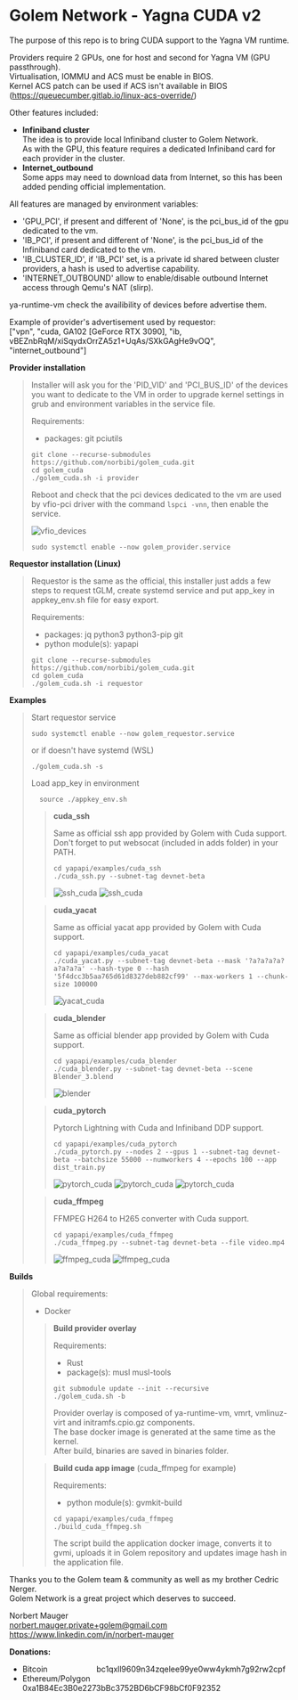 # Golem Network - Yagna CUDA v2
  
The purpose of this repo is to bring CUDA support to the Yagna VM runtime.
  
Providers require 2 GPUs, one for host and second for Yagna VM (GPU passthrough).  
Virtualisation, IOMMU and ACS must be enable in BIOS.  
Kernel ACS patch can be used if ACS isn't available in BIOS (https://queuecumber.gitlab.io/linux-acs-override/)

Other features included:  
- **Infiniband cluster**  
The idea is to provide local Infiniband cluster to Golem Network.  
As with the GPU, this feature requires a dedicated Infiniband card for each provider in the cluster.
- **Internet_outbound**  
Some apps may need to download data from Internet, so this has been added pending official implementation.  

All features are managed by environment variables:
- 'GPU_PCI', if present and different of 'None', is the pci_bus_id of the gpu dedicated to the vm.
- 'IB_PCI', if present and different of 'None', is the pci_bus_id of the Infiniband card dedicated to the vm.
- 'IB_CLUSTER_ID', if 'IB_PCI' set, is a private id shared between cluster providers, a hash is used to advertise capability.
- 'INTERNET_OUTBOUND' allow to enable/disable outbound Internet access through Qemu's NAT (slirp). 

ya-runtime-vm check the availibility of devices before advertise them. 

Example of provider's advertisement used by requestor:  
["vpn", "cuda, GA102 [GeForce RTX 3090], "ib, vBEZnbRqM/xiSqydxOrrZA5z1+UqAs/SXkGAgHe9vOQ", "internet_outbound"]


**Provider installation**  
>  
>Installer will ask you for the 'PID_VID' and 'PCI_BUS_ID' of the devices you want to dedicate to the VM in order to upgrade kernel settings in grub and environment variables in the service file. 
>
>Requirements:
>- packages: git pciutils  
>```
>git clone --recurse-submodules https://github.com/norbibi/golem_cuda.git  
>cd golem_cuda 
>./golem_cuda.sh -i provider  
>```  
>  
>Reboot and check that the pci devices dedicated to the vm are used by vfio-pci driver with the command ```lspci -vnn```, then enable the service.  
> 
>![vfio_devices](screenshots/vfio_devices.png)  
>```  
>sudo systemctl enable --now golem_provider.service  
>```  

**Requestor installation (Linux)**
>  
>Requestor is the same as the official, this installer just adds a few steps to request tGLM, create systemd service and put app_key in appkey_env.sh file for easy export. 
>  
>Requirements:
>- packages: jq python3 python3-pip git  
>- python module(s): yapapi  
>```  
>git clone --recurse-submodules https://github.com/norbibi/golem_cuda.git  
>cd golem_cuda  
>./golem_cuda.sh -i requestor  
>```  

**Examples**
>Start requestor service  
>```
>sudo systemctl enable --now golem_requestor.service  
>```
> or if doesn't have systemd (WSL)  
>```
>./golem_cuda.sh -s
>```
>Load app_key in environment
>```
>	source ./appkey_env.sh
>```
>>**cuda_ssh**
>>
>> Same as official ssh app provided by Golem with Cuda support.  
>> Don't forget to put websocat (included in adds folder) in your PATH.  
>>```
>>cd yapapi/examples/cuda_ssh
>>./cuda_ssh.py --subnet-tag devnet-beta
>>```
>>![ssh_cuda](screenshots/ssh_cuda_1.png)
>>![ssh_cuda](screenshots/ssh_cuda_2.png)
>
>>**cuda_yacat**
>>
>> Same as official yacat app provided by Golem with Cuda support.
>>```
>>cd yapapi/examples/cuda_yacat
>>./cuda_yacat.py --subnet-tag devnet-beta --mask '?a?a?a?a?a?a?a?a' --hash-type 0 --hash '5f4dcc3b5aa765d61d8327deb882cf99' --max-workers 1 --chunk-size 100000
>>```
>>![yacat_cuda](screenshots/yacat_cuda.png)
>
>>**cuda_blender**
>>  
>> Same as official blender app provided by Golem with Cuda support.
>>```
>>cd yapapi/examples/cuda_blender  
>>./cuda_blender.py --subnet-tag devnet-beta --scene Blender_3.blend
>>```  
>>![blender](screenshots/blender_cuda.png)
>
>>**cuda_pytorch**
>>  
>> Pytorch Lightning with Cuda and Infiniband DDP support.  
>>```
>>cd yapapi/examples/cuda_pytorch  
>>./cuda_pytorch.py --nodes 2 --gpus 1 --subnet-tag devnet-beta --batchsize 55000 --numworkers 4 --epochs 100 --app dist_train.py  
>>```  
>>![pytorch_cuda](screenshots/pytorch_cuda_1.png)
>>![pytorch_cuda](screenshots/pytorch_cuda_2.png)
>>![pytorch_cuda](screenshots/pytorch_cuda_3.png)
>
>>**cuda_ffmpeg**
>>  
>> FFMPEG H264 to H265 converter with Cuda support.
>>```
>>cd yapapi/examples/cuda_ffmpeg  
>>./cuda_ffmpeg.py --subnet-tag devnet-beta --file video.mp4
>>```  
>>![ffmpeg_cuda](screenshots/ffmpeg_cuda_1.png)
>>![ffmpeg_cuda](screenshots/ffmpeg_cuda_2.png)

**Builds**  
>  
>Global requirements:
>- Docker
>  
>>**Build provider overlay**
>>
>>Requirements: 
>>- Rust  
>>- package(s): musl musl-tools
>>
>>```
>>git submodule update --init --recursive
>>./golem_cuda.sh -b
>>```
>>Provider overlay is composed of ya-runtime-vm, vmrt, vmlinuz-virt and initramfs.cpio.gz components.  
>>The base docker image is generated at the same time as the kernel.  
>>After build, binaries are saved in binaries folder.  
>
>>**Build cuda app image** (cuda_ffmpeg for example)
>>
>>Requirements:    
>>- python module(s): gvmkit-build  
>>
>>```
>>cd yapapi/examples/cuda_ffmpeg  
>>./build_cuda_ffmpeg.sh
>>```
>>The script build the application docker image, converts it to gvmi, uploads it in Golem repository and updates image hash in the application file.

Thanks you to the Golem team & community as well as my brother Cedric Nerger.  
Golem Network is a great project which deserves to succeed.  
  
Norbert Mauger  
norbert.mauger.private+golem@gmail.com  
https://www.linkedin.com/in/norbert-mauger  

**Donations:**  
- Bitcoin &emsp;&emsp;&emsp;&emsp;&emsp;&emsp;bc1qxll9609n34zqelee99ye0ww4ykmh7g92rw2cpf  
- Ethereum/Polygon&emsp;0xa1B84Ec3B0e2273bBc3752BD6bCF98bCf0F92352  
